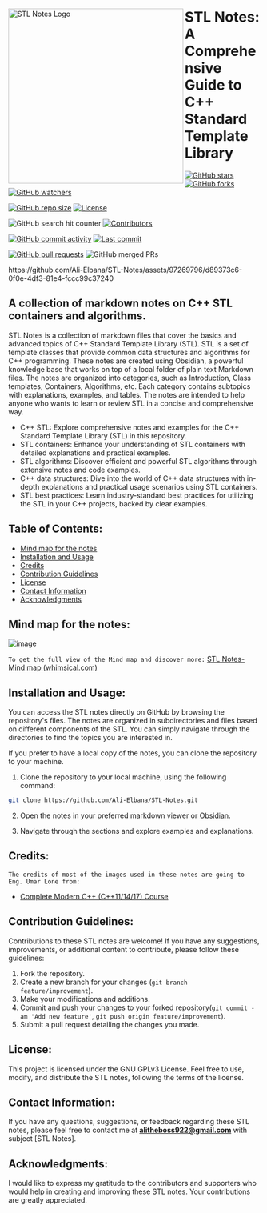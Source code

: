 <div>
<img align="left" src="https://github.com/Ali-Elbana/STL-Notes/assets/97269796/9765b6d6-b5b1-45df-9795-9d7cdc97eb5f" alt="STL Notes Logo" width="350">

# **STL Notes: A Comprehensive Guide to C++ Standard Template Library**

[![GitHub stars](https://img.shields.io/github/stars/Ali-Elbana/STL-Notes?style=social)](https://github.com/Ali-Elbana/STL-Notes/stargazers) 
[![GitHub forks](https://img.shields.io/github/forks/Ali-Elbana/STL-Notes?style=social)](https://github.com/Ali-Elbana/STL-Notes/network/members) 
[![GitHub watchers](https://img.shields.io/github/watchers/Ali-Elbana/STL-Notes?style=social)](https://github.com/Ali-Elbana/STL-Notes/watchers)

[![GitHub repo size](https://img.shields.io/github/repo-size/Ali-Elbana/STL-Notes)](https://github.com/Ali-Elbana/STL-Notes) 
[![License](https://img.shields.io/github/license/Ali-Elbana/STL-Notes)](https://github.com/Ali-Elbana/STL-Notes/blob/main/LICENSE) 

![GitHub search hit counter](https://img.shields.io/github/search/Ali-Elbana/STL-Notes/goto?style=flat-square)
[![Contributors](https://img.shields.io/github/contributors/Ali-Elbana/STL-Notes)](https://github.com/Ali-Elbana/STL-Notes/graphs/contributors)

[![GitHub commit activity](https://img.shields.io/github/commit-activity/m/Ali-Elbana/STL-Notes)](https://github.com/Ali-Elbana/STL-Notes/commits/main) 
[![Last commit](https://img.shields.io/github/last-commit/Ali-Elbana/STL-Notes)](https://github.com/Ali-Elbana/STL-Notes/commits/main) 

[![GitHub pull requests](https://img.shields.io/github/issues-pr/Ali-Elbana/STL-Notes)](https://github.com/Ali-Elbana/STL-Notes/pulls)
![GitHub merged PRs](https://img.shields.io/github/issues-pr-closed/Ali-Elbana/STL-Notes?style=flat-square)
</div>

<div>
https://github.com/Ali-Elbana/STL-Notes/assets/97269796/d89373c6-0f0e-4df3-81e4-fccc99c37240
</div>

## A collection of markdown notes on C++ STL containers and algorithms.

STL Notes is a collection of markdown files that cover the basics and advanced topics of C++ Standard Template Library (STL). STL is a set of template classes that provide common data structures and algorithms for C++ programming. These notes are created using Obsidian, a powerful knowledge base that works on top of a local folder of plain text Markdown files. The notes are organized into categories, such as Introduction, Class templates, Containers, Algorithms, etc. Each category contains subtopics with explanations, examples, and tables. The notes are intended to help anyone who wants to learn or review STL in a concise and comprehensive way.

* C++ STL: Explore comprehensive notes and examples for the C++ Standard Template Library (STL) in this repository.
* STL containers: Enhance your understanding of STL containers with detailed explanations and practical examples.
* STL algorithms: Discover efficient and powerful STL algorithms through extensive notes and code examples.
* C++ data structures: Dive into the world of C++ data structures with in-depth explanations and practical usage scenarios using STL containers.
* STL best practices: Learn industry-standard best practices for utilizing the STL in your C++ projects, backed by clear examples.
  
## Table of Contents:

- [Mind map for the notes](#mind_map_for_the_notes)
- [Installation and Usage](#installation-and-usage)
- [Credits](#credits)
- [Contribution Guidelines](#contribution_guidelines)
- [License](#license)
- [Contact Information](#contact-information)
- [Acknowledgments](#acknowledgments)

## Mind map for the notes:

![image](https://github.com/Ali-Elbana/STL-Notes/assets/97269796/c7f725da-2522-4db7-86e7-7a58a88cf931)

`To get the full view of the Mind map and discover more:` [STL Notes-Mind map (whimsical.com)](https://whimsical.com/stl-notes-mind-map-KoqDJWhZLZXzorCjVRCDxa)

## Installation and Usage:

You can access the STL notes directly on GitHub by browsing the repository's files. The notes are organized in subdirectories and files based on different components of the STL. You can simply navigate through the directories to find the topics you are interested in.

If you prefer to have a local copy of the notes, you can clone the repository to your machine.

1. Clone the repository to your local machine, using the following command:

```BASH
git clone https://github.com/Ali-Elbana/STL-Notes.git
```
2. Open the notes in your preferred markdown viewer or [Obsidian](https://obsidian.md/download).

3. Navigate through the sections and explore examples and explanations.

## Credits:

`The credits of most of the images used in these notes are going to Eng. Umar Lone from:`
- [Complete Modern C++ (C++11/14/17) Course](https://www.udemy.com/course/beg-modern-cpp/)

## Contribution Guidelines:

Contributions to these STL notes are welcome! If you have any suggestions, improvements, or additional content to contribute, please follow these guidelines:

1. Fork the repository.
2. Create a new branch for your changes (```git branch feature/improvement```).
3. Make your modifications and additions.
4. Commit and push your changes to your forked repository(```git commit -am 'Add new feature'```, ```git push origin feature/improvement```).
5. Submit a pull request detailing the changes you made.

## License:

This project is licensed under the GNU GPLv3 License. Feel free to use, modify, and distribute the STL notes, following the terms of the license.

## Contact Information:

If you have any questions, suggestions, or feedback regarding these STL notes, please feel free to contact me at **alitheboss922@gmail.com** with subject [STL Notes].

## Acknowledgments:

I would like to express my gratitude to the contributors and supporters who would help in creating and improving these STL notes. Your contributions are greatly appreciated.





